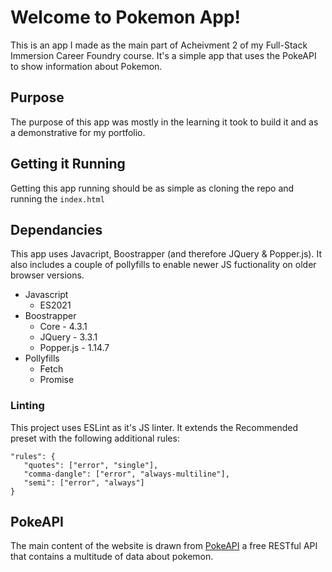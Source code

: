 # Welcome to Pokemon App!

This is an app I made as the main part of Acheivment 2 of my Full-Stack Immersion Career Foundry course.
It's a simple app that uses the PokeAPI to show information about Pokemon.

## Purpose

The purpose of this app was mostly in the learning it took to build it and as a demonstrative for my portfolio.

## Getting it Running

Getting this app running should be as simple as cloning the repo and running the `index.html`

## Dependancies

This app uses Javacript, Boostrapper (and therefore JQuery & Popper.js). It also includes a couple of pollyfills to enable newer JS fuctionality on older browser versions.

- Javascript
	- ES2021
 - Boostrapper
	 - Core - 4.3.1
	 - JQuery - 3.3.1
	 - Popper.js - 1.14.7
- Pollyfills
	- Fetch
	- Promise
 
### Linting

This project uses ESLint as it's JS linter.
It extends the Recommended preset with the following additional rules:

    "rules": {
       "quotes": ["error", "single"],
       "comma-dangle": ["error", "always-multiline"],
       "semi": ["error", "always"]
    }

## PokeAPI

The main content of the website is drawn from [PokeAPI](https://pokeapi.co/) a free RESTful API that contains a multitude of data about pokemon.
